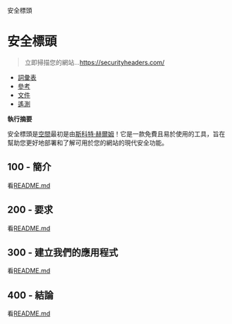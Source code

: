 安全標頭

# 安全標頭

> 立即掃描您的網站...<https://securityheaders.com/>

-   [詞彙表](./GLOSSARY.md)
-   [參考](./REFERENCES.md)
-   [文件](./DOCUMENTATION.md)
-   [遙測](./TELEMETRY.md)

**執行摘要**

安全標頭是[空間](https://probely.com/)最初是由[斯科特·赫爾姆](https://scotthelme.co.uk/)！它是一款免費且易於使用的工具，旨在幫助您更好地部署和了解可用於您的網站的現代安全功能。

## 100 - 簡介

看[README.md](./100/README.md)

## 200 - 要求

看[README.md](./200/README.md)

## 300 - 建立我們的應用程式

看[README.md](./300/README.md)

## 400 - 結論

看[README.md](./400/README.md)
